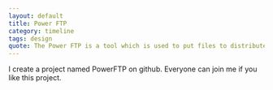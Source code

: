 ```yaml
---
layout: default
title: Power FTP
category: timeline
tags: design
quote: The Power FTP is a tool which is used to put files to distributed system which would have hundreds or thousand servers.
---
```

<p>I create a project named PowerFTP on github. Everyone can <a herf="https://github.com/jevy-wangfei/PowerFTP">join me</a> if you like this project. </p>

